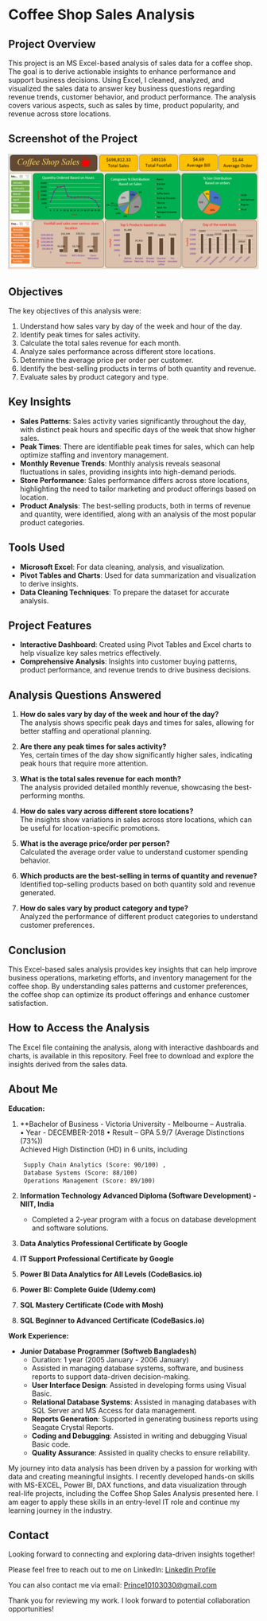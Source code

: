 # Coffee Shop Sales Analysis

## Project Overview

This project is an MS Excel-based analysis of sales data for a coffee shop. The goal is to derive actionable insights to enhance performance and support business decisions. Using Excel, I cleaned, analyzed, and visualized the sales data to answer key business questions regarding revenue trends, customer behavior, and product performance. The analysis covers various aspects, such as sales by time, product popularity, and revenue across store locations.

## Screenshot of the Project

![Coffee Shop Sales Project Screenshot](Coffee_shop_Sales_project.png)

## Objectives

The key objectives of this analysis were:
1. Understand how sales vary by day of the week and hour of the day.
2. Identify peak times for sales activity.
3. Calculate the total sales revenue for each month.
4. Analyze sales performance across different store locations.
5. Determine the average price per order per customer.
6. Identify the best-selling products in terms of both quantity and revenue.
7. Evaluate sales by product category and type.

## Key Insights

- **Sales Patterns**: Sales activity varies significantly throughout the day, with distinct peak hours and specific days of the week that show higher sales.
- **Peak Times**: There are identifiable peak times for sales, which can help optimize staffing and inventory management.
- **Monthly Revenue Trends**: Monthly analysis reveals seasonal fluctuations in sales, providing insights into high-demand periods.
- **Store Performance**: Sales performance differs across store locations, highlighting the need to tailor marketing and product offerings based on location.
- **Product Analysis**: The best-selling products, both in terms of revenue and quantity, were identified, along with an analysis of the most popular product categories.

## Tools Used

- **Microsoft Excel**: For data cleaning, analysis, and visualization.
- **Pivot Tables and Charts**: Used for data summarization and visualization to derive insights.
- **Data Cleaning Techniques**: To prepare the dataset for accurate analysis.

## Project Features

- **Interactive Dashboard**: Created using Pivot Tables and Excel charts to help visualize key sales metrics effectively.
- **Comprehensive Analysis**: Insights into customer buying patterns, product performance, and revenue trends to drive business decisions.

## Analysis Questions Answered
1. **How do sales vary by day of the week and hour of the day?**  
   The analysis shows specific peak days and times for sales, allowing for better staffing and operational planning.

2. **Are there any peak times for sales activity?**  
   Yes, certain times of the day show significantly higher sales, indicating peak hours that require more attention.

3. **What is the total sales revenue for each month?**  
   The analysis provided detailed monthly revenue, showcasing the best-performing months.

4. **How do sales vary across different store locations?**  
   The insights show variations in sales across store locations, which can be useful for location-specific promotions.

5. **What is the average price/order per person?**  
   Calculated the average order value to understand customer spending behavior.

6. **Which products are the best-selling in terms of quantity and revenue?**  
   Identified top-selling products based on both quantity sold and revenue generated.

7. **How do sales vary by product category and type?**  
   Analyzed the performance of different product categories to understand customer preferences.


## Conclusion

This Excel-based sales analysis provides key insights that can help improve business operations, marketing efforts, and inventory management for the coffee shop. By understanding sales patterns and customer preferences, the coffee shop can optimize its product offerings and enhance customer satisfaction.

## How to Access the Analysis
The Excel file containing the analysis, along with interactive dashboards and charts, is available in this repository. Feel free to download and explore the insights derived from the sales data.






## About Me

**Education:**

1. **Bachelor of Business - Victoria University - Melbourne – Australia.    
        • Year - DECEMBER-2018 • Result – GPA 5.9/7 (Average Distinctions (73%))  
	Achieved High Distinction (HD) in 6 units, including 

        Supply Chain Analytics (Score: 90/100) ,
        Database Systems (Score: 88/100)
        Operations Management (Score: 89/100)

2. **Information Technology Advanced Diploma (Software Development) - NIIT, India**
   - Completed a 2-year program with a focus on database development and software solutions.

3. **Data Analytics Professional Certificate by Google**
4. **IT Support Professional Certificate by Google**
5. **Power BI Data Analytics for All Levels (CodeBasics.io)**
6. **Power BI: Complete Guide (Udemy.com)**
7. **SQL Mastery Certificate (Code with Mosh)**
8. **SQL Beginner to Advanced Certificate (CodeBasics.io)**

**Work Experience:**

- **Junior Database Programmer (Softweb Bangladesh)**
  - Duration: 1 year (2005 January - 2006 January)
  - Assisted in managing database systems, software, and business reports to support data-driven decision-making.
  - **User Interface Design**: Assisted in developing forms using Visual Basic.
  - **Relational Database Systems**: Assisted in managing databases with SQL Server and MS Access for data management.
  - **Reports Generation**: Supported in generating business reports using Seagate Crystal Reports.
  - **Coding and Debugging**: Assisted in writing and debugging Visual Basic code.
  - **Quality Assurance**: Assisted in quality checks to ensure reliability.

My journey into data analysis has been driven by a passion for working with data and creating meaningful insights. 
I recently developed hands-on skills with MS-EXCEL, Power BI, DAX functions, and data visualization through real-life projects,
including the Coffee Shop Sales Analysis presented here. I am eager to apply these skills in an entry-level IT role and continue 
my learning journey in the industry.


## Contact

Looking forward to connecting and exploring data-driven insights together!

Please feel free to reach out to me on LinkedIn: [LinkedIn Profile](https://www.linkedin.com/in/prince30307070)

You can also contact me via email: Prince10103030@gmail.com

Thank you for reviewing my work. I look forward to potential collaboration opportunities!





